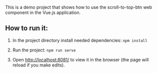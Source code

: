 This is a demo project that shows how to use the scroll-to-top-btn web component in the Vue.js application.

## How to run it:

1. In the project directory install needed dependencies:
    `npm install`

2. Run the project:
    `npm run serve`

3. Open [http://localhost:8081/](http://localhost:8081/) to view it in the browser (the page will reload if you make edits).